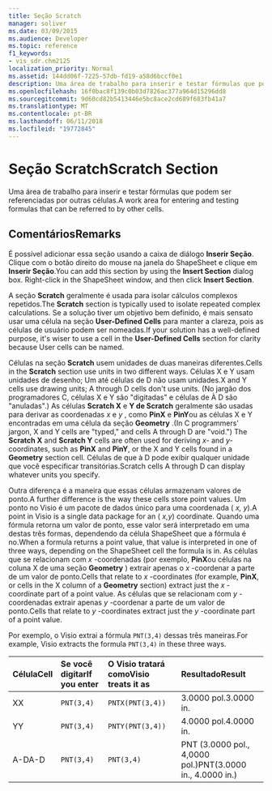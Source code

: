 ```yaml
---
title: Seção Scratch
manager: soliver
ms.date: 03/09/2015
ms.audience: Developer
ms.topic: reference
f1_keywords:
- vis_sdr.chm2125
localization_priority: Normal
ms.assetid: 144dd06f-7225-57db-fd19-a58d6bccf0e1
description: Uma área de trabalho para inserir e testar fórmulas que podem ser referenciadas por outras células.
ms.openlocfilehash: 16f0bac8f139c0b03d7826ac377a964d15296dd8
ms.sourcegitcommit: 9d60cd82b5413446e5bc8ace2cd689f683fb41a7
ms.translationtype: MT
ms.contentlocale: pt-BR
ms.lasthandoff: 06/11/2018
ms.locfileid: "19772845"
---
```

# <a name="scratch-section"></a><span data-ttu-id="a3834-103">Seção Scratch</span><span class="sxs-lookup"><span data-stu-id="a3834-103">Scratch Section</span></span>

<span data-ttu-id="a3834-104">Uma área de trabalho para inserir e testar fórmulas que podem ser referenciadas por outras células.</span><span class="sxs-lookup"><span data-stu-id="a3834-104">A work area for entering and testing formulas that can be referred to by other cells.</span></span>
  
## <a name="remarks"></a><span data-ttu-id="a3834-105">Comentários</span><span class="sxs-lookup"><span data-stu-id="a3834-105">Remarks</span></span>

<span data-ttu-id="a3834-p101">É possível adicionar essa seção usando a caixa de diálogo **Inserir Seção**. Clique com o botão direito do mouse na janela do ShapeSheet e clique em **Inserir Seção**.</span><span class="sxs-lookup"><span data-stu-id="a3834-p101">You can add this section by using the **Insert Section** dialog box. Right-click in the ShapeSheet window, and then click **Insert Section**.</span></span>
  
<span data-ttu-id="a3834-108">A seção **Scratch** geralmente é usada para isolar cálculos complexos repetidos.</span><span class="sxs-lookup"><span data-stu-id="a3834-108">The **Scratch** section is typically used to isolate repeated complex calculations.</span></span> <span data-ttu-id="a3834-109">Se a solução tiver um objetivo bem definido, é mais sensato usar uma célula na seção **User-Defined Cells** para manter a clareza, pois as células de usuário podem ser nomeadas.</span><span class="sxs-lookup"><span data-stu-id="a3834-109">If your solution has a well-defined purpose, it's wiser to use a cell in the **User-Defined Cells** section for clarity because User cells can be named.</span></span> 
  
<span data-ttu-id="a3834-110">Células na seção **Scratch** usem unidades de duas maneiras diferentes.</span><span class="sxs-lookup"><span data-stu-id="a3834-110">Cells in the **Scratch** section use units in two different ways.</span></span> <span data-ttu-id="a3834-111">Células X e Y usam unidades de desenho; Um até células de D não usam unidades.</span><span class="sxs-lookup"><span data-stu-id="a3834-111">X and Y cells use drawing units; A through D cells don't use units.</span></span> <span data-ttu-id="a3834-112">(No jargão dos programadores C, células X e Y são "digitadas" e células de À D são "anuladas".) As células **Scratch X** e **Y de Scratch** geralmente são usadas para derivar as coordenadas *x* e *y* , como **PinX** e **PinY**ou as células X e Y encontradas em uma célula da seção **Geometry** .</span><span class="sxs-lookup"><span data-stu-id="a3834-112">(In C programmers' jargon, X and Y cells are "typed," and cells A through D are "void.") The **Scratch X** and **Scratch Y** cells are often used for deriving  *x-*  and  *y-*  coordinates, such as **PinX** and **PinY**, or the X and Y cells found in a **Geometry** section cell.</span></span> <span data-ttu-id="a3834-113">Células de que à D pode exibir qualquer unidade que você especificar transitórias.</span><span class="sxs-lookup"><span data-stu-id="a3834-113">Scratch cells A through D can display whatever units you specify.</span></span> 
  
<span data-ttu-id="a3834-114">Outra diferença é a maneira que essas células armazenam valores de ponto.</span><span class="sxs-lookup"><span data-stu-id="a3834-114">A further difference is the way these cells store point values.</span></span> <span data-ttu-id="a3834-115">Um ponto no Visio é um pacote de dados único para uma coordenada ( *x, y*).</span><span class="sxs-lookup"><span data-stu-id="a3834-115">A point in Visio is a single data package for an ( *x,y*) coordinate.</span></span> <span data-ttu-id="a3834-116">Quando uma fórmula retorna um valor de ponto, esse valor será interpretado em uma destas três formas, dependendo da célula ShapeSheet que a fórmula é no.</span><span class="sxs-lookup"><span data-stu-id="a3834-116">When a formula returns a point value, that value is interpreted in one of three ways, depending on the ShapeSheet cell the formula is in.</span></span> <span data-ttu-id="a3834-117">As células que se relacionam com *x* -coordenadas (por exemplo, **PinX**ou células na coluna X de uma seção **Geometry** ) extrair apenas o *x* -coordenar a parte de um valor de ponto.</span><span class="sxs-lookup"><span data-stu-id="a3834-117">Cells that relate to  *x*  -coordinates (for example, **PinX**, or cells in the X column of a **Geometry** section) extract just the  *x*  -coordinate part of a point value.</span></span> <span data-ttu-id="a3834-118">As células que se relacionam com *y* -coordenadas extrair apenas *y* -coordenar a parte de um valor de ponto.</span><span class="sxs-lookup"><span data-stu-id="a3834-118">Cells that relate to  *y*  -coordinates extract just the  *y*  -coordinate part of a point value.</span></span> 
  
<span data-ttu-id="a3834-119">Por exemplo, o Visio extrai a fórmula `PNT(3,4)` dessas três maneiras.</span><span class="sxs-lookup"><span data-stu-id="a3834-119">For example, Visio extracts the formula  `PNT(3,4)` in these three ways.</span></span> 
  
|<span data-ttu-id="a3834-120">**Célula**</span><span class="sxs-lookup"><span data-stu-id="a3834-120">**Cell**</span></span>|<span data-ttu-id="a3834-121">**Se você digitar**</span><span class="sxs-lookup"><span data-stu-id="a3834-121">**If you enter**</span></span>|<span data-ttu-id="a3834-122">**O Visio tratará como**</span><span class="sxs-lookup"><span data-stu-id="a3834-122">**Visio treats it as**</span></span>|<span data-ttu-id="a3834-123">**Resultado**</span><span class="sxs-lookup"><span data-stu-id="a3834-123">**Result**</span></span>|
|:-----|:-----|:-----|:-----|
| <span data-ttu-id="a3834-124">X</span><span class="sxs-lookup"><span data-stu-id="a3834-124">X</span></span>  <br/> | `PNT(3,4)` <br/> | `PNTX(PNT(3,4))` <br/> | <span data-ttu-id="a3834-125">3.0000 pol.</span><span class="sxs-lookup"><span data-stu-id="a3834-125">3.0000 in.</span></span>  <br/> |
| <span data-ttu-id="a3834-126">Y</span><span class="sxs-lookup"><span data-stu-id="a3834-126">Y</span></span>  <br/> | `PNT(3,4)` <br/> | `PNTY(PNT(3,4))` <br/> | <span data-ttu-id="a3834-127">4.0000 pol.</span><span class="sxs-lookup"><span data-stu-id="a3834-127">4.0000 in.</span></span>  <br/> |
| <span data-ttu-id="a3834-128">A-D</span><span class="sxs-lookup"><span data-stu-id="a3834-128">A-D</span></span>  <br/> | `PNT(3,4)` <br/> | `PNT(3,4)` <br/> | <span data-ttu-id="a3834-129">PNT (3.0000 pol., 4,0000 pol.)</span><span class="sxs-lookup"><span data-stu-id="a3834-129">PNT(3.0000 in., 4.0000 in.)</span></span>  <br/> |
   

